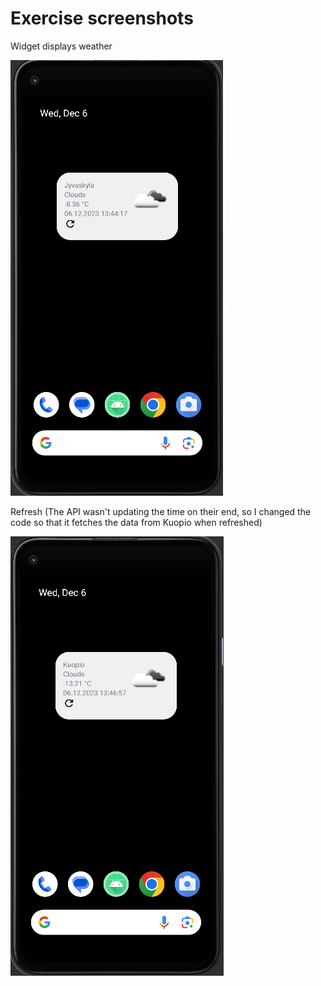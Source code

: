 # Exercise screenshots

Widget displays weather  

![initial state](Exercise-Images/1.png)  

Refresh (The API wasn't updating the time on their end, so I changed the code so that it fetches the data from Kuopio when refreshed)  

![add](Exercise-Images/2.png)  

